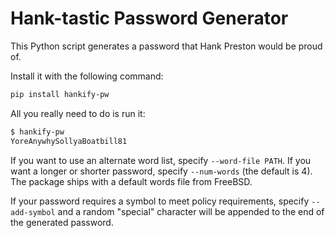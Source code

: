 # Hank-tastic Password Generator

This Python script generates a password that Hank Preston would be proud of.

Install it with the following command:

```sh
pip install hankify-pw
```

All you really need to do is run it:

```bash
$ hankify-pw
YoreAnywhySollyaBoatbill81
```

If you want to use an alternate word list, specify `--word-file PATH`.  If you want a longer or shorter password, specify `--num-words` (the default is 4).  The package ships with a default words file from FreeBSD.

If your password requires a symbol to meet policy requirements, specify `--add-symbol` and a random "special" character will be appended to the end of the generated password.
